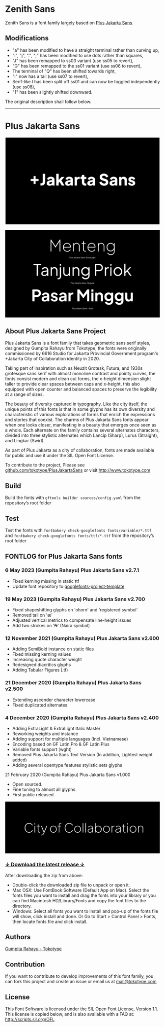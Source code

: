 # Zenith Sans

Zenith Sans is a font family largely based on
[Plus Jakarta Sans](https://github.com/tokotype/PlusJakartaSans).

## Modifications

- "a" has been modified to have a straight terminal rather than curving up,
- "i", "j", ".", ";" has been modified to use dots rather than squares,
- "J" has been remapped to ss03 variant (use ss05 to revert),
- "G" has been remapped to the ss01 variant (use ss06 to revert),
- The terminal of "Q" has been shifted towards right,
- "l" now has a tail (use ss07 to revert),
- Serif-like I has been split off ss01 and can now be toggled independently (use
  ss08),
- "1" has been slightly shifted downward.

The original description shall follow below.

---

# Plus Jakarta Sans

![/documentation/img/plusjakartasans.png](/documentation/img/plusjakartasans.png)

![/documentation/img/plusjakartasans-alt.gif](/documentation/img/plusjakartasans-alt.gif)

## About Plus Jakarta Sans Project

Plus Jakarta Sans is a font family that takes geometric sans serif styles,
designed by Gumpita Rahayu from Tokotype, the fonts were originally commissioned
by 6616 Studio for Jakarta Provincial Government program's +Jakarta City of
Collaboration identity in 2020.

Taking part of inspiration such as Neuzit Grotesk, Futura, and 1930s grotesque
sans serif with almost monoline contrast and pointy curves, the fonts consist
modern and clean cut forms, the x-height dimension slight taller to provide
clear spaces between caps and x-height, this also equipped with open counter and
balanced spaces to preserve the legibility at a range of sizes.

The beauty of diversity captured in typography. Like the city itself, the unique
points of this fonts is that in some glyphs has its own diversity and
characteristic of various explorations of forms that enrich the expressions and
stories that coexist. The charms of Plus Jakarta Sans fonts appear when one
looks closer, manifesting in a beauty that emerges once seen as a whole. Each
alternate on the family contains several alternates characters, divided into
three stylistic alternates which Lancip (Sharp), Lurus (Straight), and Lingkar
(Swirl).

As part of Plus Jakarta as a city of collaboration, fonts are made available for
public and use it under the SIL Open Font License.

To contribute to the project, Please see
<a href="https://github.com/tokotype/PlusJakartaSans">github.com/tokotype/PlusJakartaSans</a>
or visit http://www.tokotype.com

## Build

Build the fonts with `gftools builder sources/config.yaml` from the repository’s
root folder

## Test

Test the fonts with `fontbakery check-googlefonts fonts/variable/*.ttf` and
`fontbakery check-googlefonts fonts/ttf/*.ttf` from the repository’s root folder

## FONTLOG for Plus Jakarta Sans fonts

### 6 May 2023 (Gumpita Rahayu) Plus Jakarta Sans v2.7.1

- Fixed kerning missing in static ttf
- Update font repository to
  <a href="https://github.com/googlefonts/googlefonts-project-template">googlefonts-project-template</a>

### 19 May 2023 (Gumpita Rahayu) Plus Jakarta Sans v2.700

- Fixed shapeshifting glyphs on 'ohorn' and 'registered symbol'
- Removed tail on 'æ'
- Adjusted vertical metrics to compensate line-height issues
- Add two strokes on '₦' (Naira symbol)

### 12 November 2021 (Gumpita Rahayu) Plus Jakarta Sans v2.600

- Adding SemiBold instance on static files
- Fixed missing kerning values
- Increasing quote character weight
- Redesigned diacritics glyphs
- Adding Tabular Figures (.tf)

### 21 December 2020 (Gumpita Rahayu) Plus Jakarta Sans v2.500

- Extending ascender character lowercase
- Fixed duplicated alternates

### **4 December 2020 (Gumpita Rahayu) Plus Jakarta Sans v2.400**

- Adding ExtraLight & ExtraLight Italic Master
- Reworking weights and instance
- Adding support for multiple languages (Incl. Vietnamese)
- Encoding based on GF Latin Pro & GF Latin Plus
- Variable fonts support (wght)
- Removed Plus Jakarta Sans Text Version (In addition, Lightest weight added)
- Adding several opentype features stylistic sets glyphs

21 February 2020 (Gumpita Rahayu) Plus Jakarta Sans v1.000

- Open sourced.
- Fine tuning to almost all glyphs.
- First public released.

![/documentation/img/plusjakartasans.gif](/documentation/img/plusjakartasans.gif)

### [↓ Download the latest release ↓](https://github.com/tokotype/plusjakartasans/releases/latest)

After downloading the zip from above:

- Double-click the downloaded zip file to unpack or open it.
- Mac OSX: Use FontBook Software (Default App on Mac). Select the fonts files
  you want to install and drag the fonts into your library or you can find
  Macintosh HD/Library/Fonts and copy the font files to the directory.
- Windows: Select all fonts you want to install and pop-up of the fonts file
  will show, click install and done. Or Go to Start > Control Panel > Fonts,
  then locate fonts file and click install.

## Authors

[Gumpita Rahayu - Tokotype](https://www.tokotype.com)

## Contribution

If you want to contribute to develop improvements of this font family, you can
fork this project and create an issue or email us at mail@tokotype.com

## License

This Font Software is licensed under the SIL Open Font License, Version 1.1.
This license is copied below, and is also available with a FAQ at:
http://scripts.sil.org/OFL
